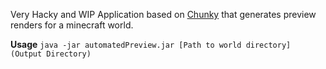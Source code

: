 Very Hacky and WIP Application based on [Chunky](https://github.com/chunky-dev/chunky) that generates preview renders for a minecraft world.

**Usage**
`java -jar automatedPreview.jar [Path to world directory] (Output Directory)`
